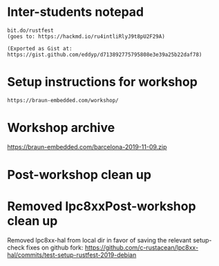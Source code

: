 Inter-students notepad
======================


    bit.do/rustfest
    (goes to: https://hackmd.io/ru4intliRlyJ9t8pU2F29A)

    (Exported as Gist at: https://gist.github.com/eddyp/d713892775795808e3e39a25b22daf78)

Setup instructions for workshop
===============================

    https://braun-embedded.com/workshop/


Workshop archive
================

https://braun-embedded.com/barcelona-2019-11-09.zip


Post-workshop clean up
======================

Removed lpc8xxPost-workshop clean up
======================

Removed lpc8xx-hal from local dir in favor of saving the relevant setup-check fixes on github fork:
https://github.com/c-rustacean/lpc8xx-hal/commits/test-setup-rustfest-2019-debian
